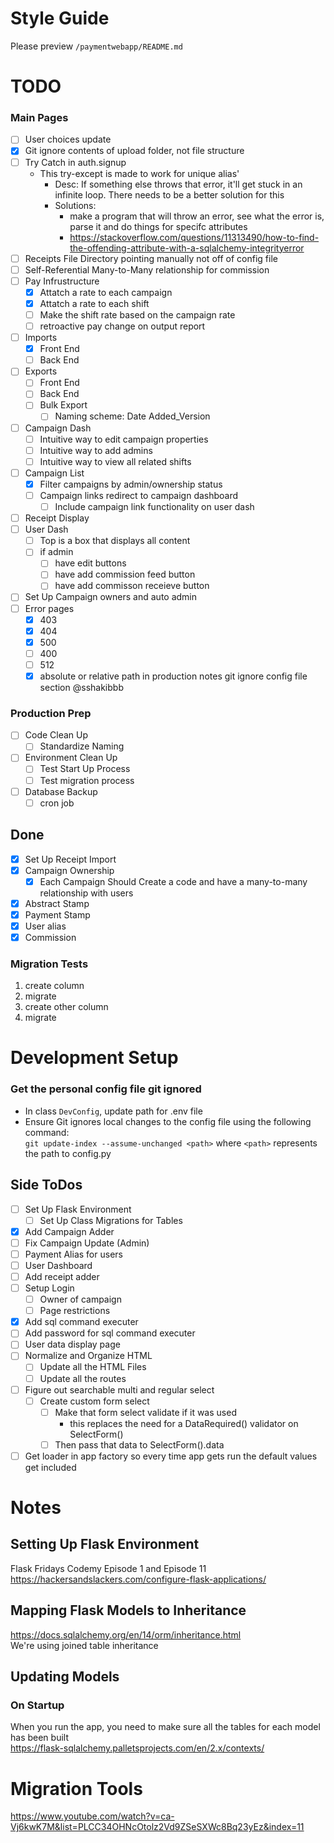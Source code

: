 # Style Guide
Please preview `/paymentwebapp/README.md`

# TODO  
### Main Pages  
- [ ] User choices update
- [x] Git ignore contents of upload folder, not file structure  
- [ ] Try Catch in auth.signup  
    - This try-except is made to work for unique alias'  
        - Desc: If something else throws that error, it'll get stuck in an infinite loop. There needs to be a better solution for this  
        - Solutions:  
            - make a program that will throw an error, see what the error is, parse it and do things for specifc attributes  
            - https://stackoverflow.com/questions/11313490/how-to-find-the-offending-attribute-with-a-sqlalchemy-integrityerror  
- [ ] Receipts File Directory pointing manually not off of config file  
- [ ] Self-Referential Many-to-Many relationship for commission  
- [ ] Pay Infrustructure  
    - [x] Attatch a rate to each campaign  
    - [x] Attatch a rate to each shift  
    - [ ] Make the shift rate based on the campaign rate  
    - [ ] retroactive pay change on output report  
- [ ] Imports  
    - [x] Front End  
    - [ ] Back End  
- [ ] Exports  
    - [ ] Front End  
    - [ ] Back End  
    - [ ] Bulk Export
        - [ ] Naming scheme: Date Added_Version
- [ ] Campaign Dash
    - [ ] Intuitive way to edit campaign properties
    - [ ] Intuitive way to add admins
    - [ ] Intuitive way to view all related shifts
- [ ] Campaign List
    - [x] Filter campaigns by admin/ownership status
    - [ ] Campaign links redirect to campaign dashboard  
        - [ ] Include campaign link functionality on user dash
- [ ] Receipt Display  
- [ ] User Dash  
    - [ ] Top is a box that displays all content  
    - [ ] if admin  
        - [ ] have edit buttons  
        - [ ] have add commission feed button  
        - [ ] have add commisson receieve button  
- [ ] Set Up Campaign owners and auto admin  
- [ ] Error pages   
    - [x] 403  
    - [x] 404  
    - [x] 500  
    - [ ] 400  
    - [ ] 512
    - [x] absolute or relative path in production notes git ignore config file section @sshakibbb  

### Production Prep  
- [ ] Code Clean Up  
    - [ ] Standardize Naming  
- [ ] Environment Clean Up  
    - [ ] Test Start Up Process  
    - [ ] Test migration process  
- [ ] Database Backup  
    - [ ] cron job  
  
## Done  
- [x] Set Up Receipt Import  
- [x] Campaign Ownership  
    - [x] Each Campaign Should Create a code and have a many-to-many relationship with users  
- [x] Abstract Stamp  
- [x] Payment Stamp  
- [x] User alias  
- [x] Commission  
  
### Migration Tests  
1. create column  
2. migrate  
3. create other column  
4. migrate  
  
# Development Setup  
### Get the personal config file git ignored  
- In class ```DevConfig```, update path for .env file  
- Ensure Git ignores local changes to the config file using the following command:  
    ```git update-index --assume-unchanged <path>``` where ```<path>``` represents the path to config.py  
  
## Side ToDos  
- [ ] Set Up Flask Environment  
    - [ ] Set Up Class Migrations for Tables  
- [x] Add Campaign Adder  
- [ ] Fix Campaign Update (Admin)  
- [ ] Payment Alias for users  
- [ ] User Dashboard  
- [ ] Add receipt adder  
- [ ] Setup Login  
    - [ ] Owner of campaign  
    - [ ] Page restrictions  
- [x] Add sql command executer  
- [ ] Add password for sql command executer  
- [ ] User data display page  
- [ ] Normalize and Organize HTML  
    - [ ] Update all the HTML Files  
    - [ ] Update all the routes  
- [ ] Figure out searchable multi and regular select   
    - [ ] Create custom form select  
        - [ ] Make that form select validate if it was used  
            - this replaces the need for a DataRequired() validator on SelectForm()  
        - [ ] Then pass that data to SelectForm().data  
- [ ] Get loader in app factory so every time app gets run the default values get included  
  
# Notes  
  
## Setting Up Flask Environment  
Flask Fridays Codemy Episode 1 and Episode 11  
https://hackersandslackers.com/configure-flask-applications/  
  
## Mapping Flask Models to Inheritance  
https://docs.sqlalchemy.org/en/14/orm/inheritance.html  
We're using joined table inheritance  
  
## Updating Models  
### On Startup  
When you run the app, you need to make sure all the tables for each model has been built  
https://flask-sqlalchemy.palletsprojects.com/en/2.x/contexts/  
  
  
# Migration Tools  
https://www.youtube.com/watch?v=ca-Vj6kwK7M&list=PLCC34OHNcOtolz2Vd9ZSeSXWc8Bq23yEz&index=11  
